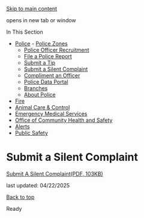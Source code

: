 [Skip to main content](https://www.pittsburghpa.gov/Safety/Police/Submit-a-Silent-Complaint#main-content)

opens in new tab or window

In This Section

- [Police](https://www.pittsburghpa.gov/Safety/Police)  - [Police Zones](https://www.pittsburghpa.gov/Safety/Police/Police-Zones)
  - [Police Officer Recruitment](https://www.pittsburghpa.gov/Safety/Police/Police-Officer-Recruitment)
  - [File a Police Report](https://www.pittsburghpa.gov/Safety/Police/File-a-Police-Report)
  - [Submit a Tip](https://www.pittsburghpa.gov/Safety/Police/Submit-a-Tip)
  - [Submit a Silent Complaint](https://www.pittsburghpa.gov/Safety/Police/Submit-a-Silent-Complaint)
  - [Compliment an Officer](https://www.pittsburghpa.gov/Safety/Police/Compliment-an-Officer)
  - [Police Data Portal](https://www.pittsburghpa.gov/Safety/Police/Police-Data-Portal)
  - [Branches](https://www.pittsburghpa.gov/Safety/Police/Branches)
  - [About Police](https://www.pittsburghpa.gov/Safety/Police/About-Police)
- [Fire](https://www.pittsburghpa.gov/Safety/Fire)
- [Animal Care & Control](https://www.pittsburghpa.gov/Safety/Animal-Care-Control)
- [Emergency Medical Services](https://www.pittsburghpa.gov/Safety/Emergency-Medical-Services)
- [Office of Community Health and Safety](https://www.pittsburghpa.gov/Safety/Office-of-Community-Health-and-Safety)
- [Alerts](https://www.pittsburghpa.gov/Safety/Alerts)
- [Public Safety](https://www.pittsburghpa.gov/Safety/Public-Safety)

# Submit a Silent Complaint

[Submit A Silent Complaint(PDF, 103KB)](https://www.pittsburghpa.gov/files/assets/city/v/1/public-safety/documents/20357_pbp_silent_complaint_form.pdf)

last updated: 04/22/2025

[Back to top](https://www.pittsburghpa.gov/Safety/Police/Submit-a-Silent-Complaint#body-top)

Ready
